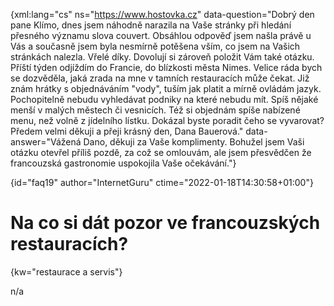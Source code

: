 
{xml:lang="cs" ns="https://www.hostovka.cz" data-question="Dobrý den pane Klímo, dnes jsem náhodně narazila na Vaše stránky při hledání přesného významu slova couvert. Obsáhlou odpověď jsem našla právě u Vás a současně jsem byla nesmírně potěšena vším, co jsem na Vašich stránkách nalezla. Vřelé díky. Dovolují si zároveň položit Vám také otázku. Příští týden odjíždím do Francie, do blízkosti města Nimes. Velice ráda bych se dozvěděla, jaká zrada na mne v tamních restauracích může čekat. Již znám hrátky s objednáváním "vody", tuším jak platit a mírně ovládám jazyk. Pochopitelně nebudu vyhledávat podniky na které nebudu mít. Spíš nějaké menší v malých městech či vesnicích. Též si objednám spíše nabízené menu, než volně z jídelního lístku. Dokázal byste poradit čeho se vyvarovat? Předem velmi děkuji a přeji krásný den, Dana Bauerová." data-answer="Vážená Dano, děkuji za Vaše komplimenty. Bohužel jsem Vaši otázku otevřel příliš pozdě, za což se omlouvám, ale jsem přesvědčen že francouzská gastronomie uspokojila Vaše očekávání."}

{id="faq19" author="InternetGuru" ctime="2022-01-18T14:30:58+01:00"}

# Na co si dát pozor ve francouzských restauracích?

{kw="restaurace a servis"}

n/a

